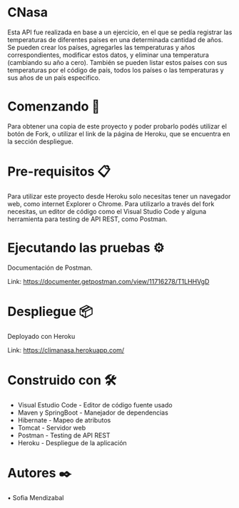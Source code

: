 # CNasa

Esta API fue realizada en base a un ejercicio, en el que se pedía registrar las temperaturas de diferentes países en una determinada cantidad de años. Se pueden crear los países, agregarles las temperaturas y años correspondientes, modificar estos datos, y eliminar una temperatura (cambiando su año a cero). También se pueden listar estos países con sus temperaturas por el código de país, todos los países o las temperaturas y sus años de un país especifico.

# Comenzando 🚀
Para obtener una copia de este proyecto y poder probarlo podés utilizar el botón de Fork, o utilizar el link de la página de Heroku, que se encuentra en la sección despliegue.

# Pre-requisitos 📋
Para utilizar este proyecto desde Heroku solo necesitas tener un navegador web, como internet Explorer o Chrome. Para utilizarlo a través del fork necesitas, un editor de código como el Visual Studio Code y alguna herramienta para testing de API REST, como Postman.

# Ejecutando las pruebas ⚙️
Documentación de Postman.

Link: https://documenter.getpostman.com/view/11716278/T1LHHVgD

# Despliegue 📦
Deployado con Heroku

Link: https://climanasa.herokuapp.com/

# Construido con 🛠️
* Visual Estudio Code - Editor de código fuente usado
* Maven y SpringBoot - Manejador de dependencias
* Hibernate - Mapeo de atributos
* Tomcat - Servidor web
* Postman - Testing de API REST
* Heroku - Despliegue de la aplicación

# Autores ✒️
• Sofia Mendizabal
